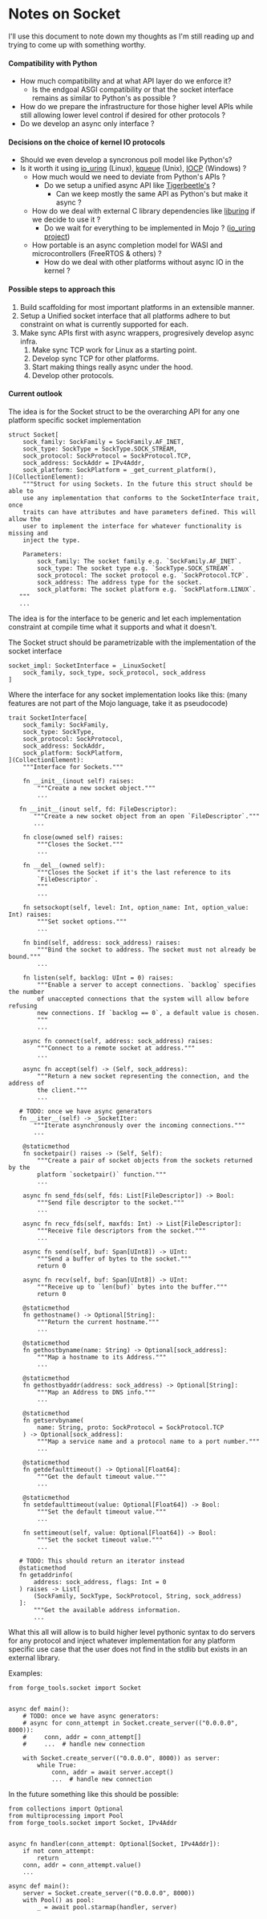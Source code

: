 # Notes on Socket
I'll use this document to note down my thoughts as I'm still reading up and
trying to come up with something worthy.


#### Compatibility with Python
- How much compatibility and at what API layer do we enforce it?
    - Is the endgoal ASGI compatibility or that the socket interface remains as
    similar to Python's as possible ?
- How do we prepare the infrastructure for those higher level APIs while still
allowing lower level control if desired for other protocols ?
- Do we develop an async only interface ?


#### Decisions on the choice of kernel IO protocols
- Should we even develop a syncronous poll model like Python's?
- Is it worth it using [io_uring](https://kernel.dk/io_uring.pdf) (Linux),
[kqueue](https://man.freebsd.org/cgi/man.cgi?query=kqueue&sektion=2) (Unix),
[IOCP](
https://learn.microsoft.com/en-us/windows/win32/fileio/i-o-completion-ports)
(Windows) ?
    - How much would we need to deviate from Python's APIs ?
        - Do we setup a unified async API like [Tigerbeetle's](
https://tigerbeetle.com/blog/a-friendly-abstraction-over-iouring-and-kqueue) ?
            - Can we keep mostly the same API as Python's but make it async ?
    - How do we deal with external C library dependencies like [liburing](
    https://github.com/axboe/liburing) if we decide to use it ?
        - Do we wait for everything to be implemented in Mojo ? 
        ([io_uring project](https://github.com/dmitry-salin/io_uring))
    - How portable is an async completion model for WASI and microcontrollers
    (FreeRTOS & others) ?
        - How do we deal with other platforms without async IO in the kernel ?


#### Possible steps to approach this
1. Build scaffolding for most important platforms in an extensible manner.
2. Setup a Unified socket interface that all platforms adhere to but constraint
on what is currently supported for each.
3. Make sync APIs first with async wrappers, progresively develop async infra.
    1. Make sync TCP work for Linux as a starting point.
    2. Develop sync TCP for other platforms.
    3. Start making things really async under the hood.
    4. Develop other protocols.



#### Current outlook
The idea is for the Socket struct to be the overarching API for any one platform
specific socket implementation
```mojo
struct Socket[
    sock_family: SockFamily = SockFamily.AF_INET,
    sock_type: SockType = SockType.SOCK_STREAM,
    sock_protocol: SockProtocol = SockProtocol.TCP,
    sock_address: SockAddr = IPv4Addr,
    sock_platform: SockPlatform = _get_current_platform(),
](CollectionElement):
    """Struct for using Sockets. In the future this struct should be able to
    use any implementation that conforms to the SocketInterface trait, once
    traits can have attributes and have parameters defined. This will allow the
    user to implement the interface for whatever functionality is missing and
    inject the type.

    Parameters:
        sock_family: The socket family e.g. `SockFamily.AF_INET`.
        sock_type: The socket type e.g. `SockType.SOCK_STREAM`.
        sock_protocol: The socket protocol e.g. `SockProtocol.TCP`.
        sock_address: The address type for the socket.
        sock_platform: The socket platform e.g. `SockPlatform.LINUX`.
   """
   ...
```

The idea is for the interface to be generic and let each implementation
constraint at compile time what it supports and what it doesn't.

The Socket struct should be parametrizable with the implementation of the
socket interface 
```mojo
socket_impl: SocketInterface = _LinuxSocket[
    sock_family, sock_type, sock_protocol, sock_address
]
```

Where the interface for any socket implementation looks like this:
(many features are not part of the Mojo language, take it as pseudocode)
```mojo
trait SocketInterface[
    sock_family: SockFamily,
    sock_type: SockType,
    sock_protocol: SockProtocol,
    sock_address: SockAddr,
    sock_platform: SockPlatform,
](CollectionElement):
    """Interface for Sockets."""

    fn __init__(inout self) raises:
        """Create a new socket object."""
        ...

   fn __init__(inout self, fd: FileDescriptor):
       """Create a new socket object from an open `FileDescriptor`."""
       ...

    fn close(owned self) raises:
        """Closes the Socket."""
        ...

    fn __del__(owned self):
        """Closes the Socket if it's the last reference to its
        `FileDescriptor`.
        """
        ...

    fn setsockopt(self, level: Int, option_name: Int, option_value: Int) raises:
        """Set socket options."""
        ...

    fn bind(self, address: sock_address) raises:
        """Bind the socket to address. The socket must not already be bound."""
        ...

    fn listen(self, backlog: UInt = 0) raises:
        """Enable a server to accept connections. `backlog` specifies the number
        of unaccepted connections that the system will allow before refusing
        new connections. If `backlog == 0`, a default value is chosen.
        """
        ...

    async fn connect(self, address: sock_address) raises:
        """Connect to a remote socket at address."""
        ...

    async fn accept(self) -> (Self, sock_address):
        """Return a new socket representing the connection, and the address of
        the client."""
        ...

   # TODO: once we have async generators
   fn __iter__(self) -> _SocketIter:
       """Iterate asynchronously over the incoming connections."""
       ...

    @staticmethod
    fn socketpair() raises -> (Self, Self):
        """Create a pair of socket objects from the sockets returned by the
        platform `socketpair()` function."""
        ...

    async fn send_fds(self, fds: List[FileDescriptor]) -> Bool:
        """Send file descriptor to the socket."""
        ...

    async fn recv_fds(self, maxfds: Int) -> List[FileDescriptor]:
        """Receive file descriptors from the socket."""
        ...

    async fn send(self, buf: Span[UInt8]) -> UInt:
        """Send a buffer of bytes to the socket."""
        return 0

    async fn recv(self, buf: Span[UInt8]) -> UInt:
        """Receive up to `len(buf)` bytes into the buffer."""
        return 0

    @staticmethod
    fn gethostname() -> Optional[String]:
        """Return the current hostname."""
        ...

    @staticmethod
    fn gethostbyname(name: String) -> Optional[sock_address]:
        """Map a hostname to its Address."""
        ...

    @staticmethod
    fn gethostbyaddr(address: sock_address) -> Optional[String]:
        """Map an Address to DNS info."""
        ...

    @staticmethod
    fn getservbyname(
        name: String, proto: SockProtocol = SockProtocol.TCP
    ) -> Optional[sock_address]:
        """Map a service name and a protocol name to a port number."""
        ...

    @staticmethod
    fn getdefaulttimeout() -> Optional[Float64]:
        """Get the default timeout value."""
        ...

    @staticmethod
    fn setdefaulttimeout(value: Optional[Float64]) -> Bool:
        """Set the default timeout value."""
        ...

    fn settimeout(self, value: Optional[Float64]) -> Bool:
        """Set the socket timeout value."""
        ...

   # TODO: This should return an iterator instead
   @staticmethod
   fn getaddrinfo(
       address: sock_address, flags: Int = 0
   ) raises -> List[
       (SockFamily, SockType, SockProtocol, String, sock_address)
   ]:
       """Get the available address information.
       ...
```


What this all will allow is to build higher level pythonic syntax to do servers
for any protocol and inject whatever implementation for any platform specific
use case that the user does not find in the stdlib but exists in an external
library.

Examples:

```mojo
from forge_tools.socket import Socket


async def main():
    # TODO: once we have async generators:
    # async for conn_attempt in Socket.create_server(("0.0.0.0", 8000)):
    #     conn, addr = conn_attempt[]
    #     ...  # handle new connection

    with Socket.create_server(("0.0.0.0", 8000)) as server:
        while True:
            conn, addr = await server.accept()
            ...  # handle new connection

```

In the future something like this should be possible:
```mojo
from collections import Optional
from multiprocessing import Pool
from forge_tools.socket import Socket, IPv4Addr


async fn handler(conn_attempt: Optional[Socket, IPv4Addr]):
    if not conn_attempt:
        return
    conn, addr = conn_attempt.value()
    ...

async def main():
    server = Socket.create_server(("0.0.0.0", 8000))
    with Pool() as pool:
        _ = await pool.starmap(handler, server)
```
